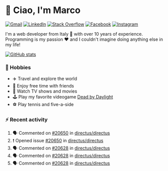 # 👋 Ciao, I'm Marco

[![Gmail](https://img.shields.io/badge/Gmail-%23BB001B?style=flat-square&logo=gmail&logoColor=white)](mailto:gremo1982@gmail.com)
[![LinkedIn](https://img.shields.io/badge/LinkedIn-%230e76a8?style=flat-square&logo=linkedin)](https://www.linkedin.com/in/marco-polichetti)
[![Stack Overflow](https://img.shields.io/stackexchange/stackoverflow/r/220180?style=flat&logo=stackoverflow&label=Stack%20Overflow&color=%23F47F24)](https://stackoverflow.com/users/220180)
[![Facebook](https://img.shields.io/badge/-Facebook-%234267B2?style=flat-square&logo=facebook&logoColor=white)](https://www.facebook.com/marco.poliketti)
[![Instagram](https://img.shields.io/badge/-Instagram-%23C13584?style=flat-square&logo=instagram&logoColor=white)](https://www.instagram.com/marco.gremo)

I'm a web developer from Italy 🍕 with over 10 years of experience. Programming is my passion ❤️ and I couldn't imagine doing anything else in my life!

[![GitHub stats](https://github-readme-stats.vercel.app/api?username=gremo&show_icons=true&rank_icon=github&theme=transparent)](https://github.com/anuraghazra/github-readme-stats)

### 📅 Hobbies

- ✈️ Travel and explore the world
- 🍻 Enjoy free time with friends
- 🎥 Watch TV shows and movies
- 🕹️ Play my favorite videogame [Dead by Daylight](https://deadbydaylight.com)
- ⚽ Play tennis and five-a-side

### ⚡ Recent activity

<!--START_SECTION:activity-->
1. 🗣 Commented on [#20650](https://github.com/directus/directus/issues/20650#issuecomment-1845194724) in [directus/directus](https://github.com/directus/directus)
2. ❗ Opened issue [#20650](https://github.com/directus/directus/issues/20650) in [directus/directus](https://github.com/directus/directus)
3. 🗣 Commented on [#20628](https://github.com/directus/directus/issues/20628#issuecomment-1839258268) in [directus/directus](https://github.com/directus/directus)
4. 🗣 Commented on [#20628](https://github.com/directus/directus/issues/20628#issuecomment-1839033318) in [directus/directus](https://github.com/directus/directus)
5. 🗣 Commented on [#20628](https://github.com/directus/directus/issues/20628#issuecomment-1838895743) in [directus/directus](https://github.com/directus/directus)
<!--END_SECTION:activity-->
